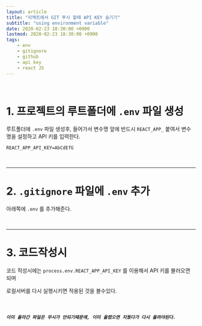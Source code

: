 ```yaml
---
layout: article
title: "리액트에서 GIT 푸시 할때 API KEY 숨기기"
subtitle: "using environment variable"
date: 2020-02-23 18:30:00 +0900
lastmod: 2020-02-23 18:30:00 +0900
tags: 
    - env
    - gitignore
    - github
    - api key
    - react JS
---
```


<br>

# 1. 프로젝트의 루트폴더에 `.env` 파일 생성

루트폴더에 `.env` 파일 생성후, 들어가서 변수명 앞에 반드시 `REACT_APP_` 붙여서 변수명을 설정하고 API 키를 입력한다.

```
REACT_APP_API_KEY=AbCdEfG
```

<br>

---

# 2. `.gitignore` 파일에 `.env` 추가

아래쪽에 `.env` 를 추가해준다.

<br>

---

# 3. 코드작성시

코드 작성시에는 `process.env.REACT_APP_API_KEY` 를 이용해서 API 키를 불러오면 되며

로컬서버를 다시 실행시키면 적용된 것을 볼수있다.

<br>

##### `이미 올라간 파일은 무시가 안되기때문에, 이미 올렸으면 지웠다가 다시 올려야된다.`

<br><br><br><br>